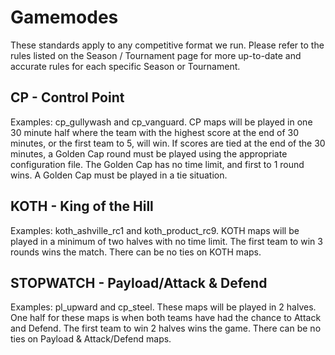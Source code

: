 # Gamemodes
These standards apply to any competitive format we run. Please refer to the rules listed on the Season / Tournament page for more up-to-date and accurate rules for each specific Season or Tournament.

## CP - Control Point
Examples: cp_gullywash and cp_vanguard.
CP maps will be played in one 30 minute half where the team with the highest score at the end of 30 minutes, or the first team to 5, will win. If scores are tied at the end of the 30 minutes, a Golden Cap round must be played using the appropriate configuration file. The Golden Cap has no time limit, and first to 1 round wins. A Golden Cap must be played in a tie situation.

## KOTH - King of the Hill
Examples: koth_ashville_rc1 and koth_product_rc9.
KOTH maps will be played in a minimum of two halves with no time limit. The first team to win 3 rounds wins the match. There can be no ties on KOTH maps.

## STOPWATCH - Payload/Attack & Defend
Examples: pl_upward and cp_steel.
These maps will be played in 2 halves. One half for these maps is when both teams have had the chance to Attack and Defend. The first team to win 2 halves wins the game. There can be no ties on Payload & Attack/Defend maps.